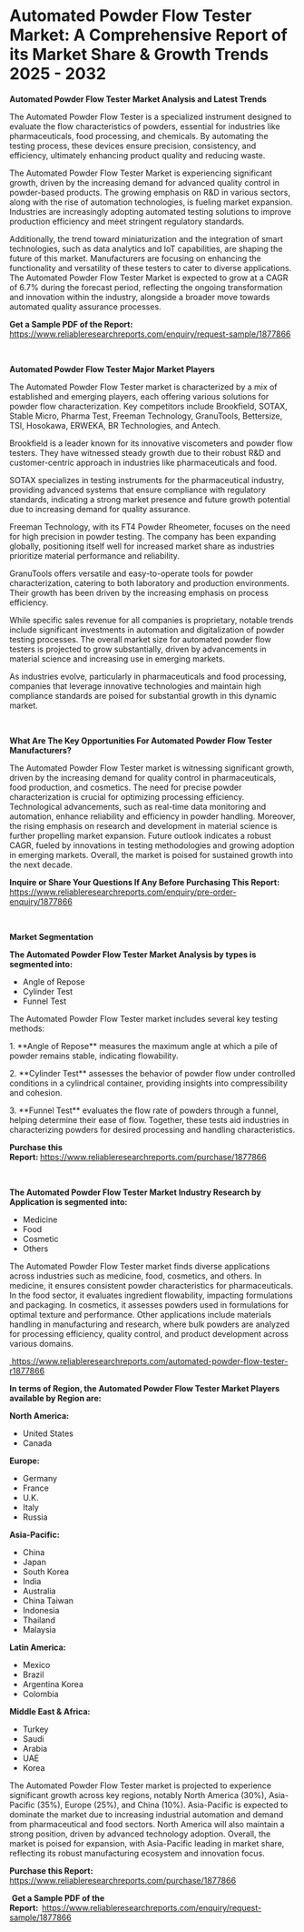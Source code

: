 <p><h1>Automated Powder Flow Tester Market: A Comprehensive Report of its Market Share & Growth Trends 2025 - 2032</h1></p><p><strong>Automated Powder Flow Tester Market Analysis and Latest Trends</strong></p>
<p><p>The Automated Powder Flow Tester is a specialized instrument designed to evaluate the flow characteristics of powders, essential for industries like pharmaceuticals, food processing, and chemicals. By automating the testing process, these devices ensure precision, consistency, and efficiency, ultimately enhancing product quality and reducing waste.</p><p>The Automated Powder Flow Tester Market is experiencing significant growth, driven by the increasing demand for advanced quality control in powder-based products. The growing emphasis on R&D in various sectors, along with the rise of automation technologies, is fueling market expansion. Industries are increasingly adopting automated testing solutions to improve production efficiency and meet stringent regulatory standards.</p><p>Additionally, the trend toward miniaturization and the integration of smart technologies, such as data analytics and IoT capabilities, are shaping the future of this market. Manufacturers are focusing on enhancing the functionality and versatility of these testers to cater to diverse applications. The Automated Powder Flow Tester Market is expected to grow at a CAGR of 6.7% during the forecast period, reflecting the ongoing transformation and innovation within the industry, alongside a broader move towards automated quality assurance processes.</p></p>
<p><strong>Get a Sample PDF of the Report:&nbsp;</strong> <a href="https://www.reliableresearchreports.com/enquiry/request-sample/1877866?utm_campaign=11&utm_medium=2&utm_source=Github&utm_content=ia&utm_term=12042025&utm_id=automated-powder-flow-tester">https://www.reliableresearchreports.com/enquiry/request-sample/1877866</a></p>
<p>&nbsp;</p>
<p><strong>Automated Powder Flow Tester Major Market Players</strong></p>
<p><p>The Automated Powder Flow Tester market is characterized by a mix of established and emerging players, each offering various solutions for powder flow characterization. Key competitors include Brookfield, SOTAX, Stable Micro, Pharma Test, Freeman Technology, GranuTools, Bettersize, TSI, Hosokawa, ERWEKA, BR Technologies, and Antech.</p><p>Brookfield is a leader known for its innovative viscometers and powder flow testers. They have witnessed steady growth due to their robust R&D and customer-centric approach in industries like pharmaceuticals and food.</p><p>SOTAX specializes in testing instruments for the pharmaceutical industry, providing advanced systems that ensure compliance with regulatory standards, indicating a strong market presence and future growth potential due to increasing demand for quality assurance.</p><p>Freeman Technology, with its FT4 Powder Rheometer, focuses on the need for high precision in powder testing. The company has been expanding globally, positioning itself well for increased market share as industries prioritize material performance and reliability.</p><p>GranuTools offers versatile and easy-to-operate tools for powder characterization, catering to both laboratory and production environments. Their growth has been driven by the increasing emphasis on process efficiency.</p><p>While specific sales revenue for all companies is proprietary, notable trends include significant investments in automation and digitalization of powder testing processes. The overall market size for automated powder flow testers is projected to grow substantially, driven by advancements in material science and increasing use in emerging markets.</p><p>As industries evolve, particularly in pharmaceuticals and food processing, companies that leverage innovative technologies and maintain high compliance standards are poised for substantial growth in this dynamic market.</p></p>
<p>&nbsp;</p>
<p><strong>What Are The Key Opportunities For Automated Powder Flow Tester Manufacturers?</strong></p>
<p><p>The Automated Powder Flow Tester market is witnessing significant growth, driven by the increasing demand for quality control in pharmaceuticals, food production, and cosmetics. The need for precise powder characterization is crucial for optimizing processing efficiency. Technological advancements, such as real-time data monitoring and automation, enhance reliability and efficiency in powder handling. Moreover, the rising emphasis on research and development in material science is further propelling market expansion. Future outlook indicates a robust CAGR, fueled by innovations in testing methodologies and growing adoption in emerging markets. Overall, the market is poised for sustained growth into the next decade.</p></p>
<p><strong>Inquire or Share Your Questions If Any Before Purchasing This Report:</strong> <a href="https://www.reliableresearchreports.com/enquiry/pre-order-enquiry/1877866?utm_campaign=11&utm_medium=2&utm_source=Github&utm_content=ia&utm_term=12042025&utm_id=automated-powder-flow-tester">https://www.reliableresearchreports.com/enquiry/pre-order-enquiry/1877866</a></p>
<p>&nbsp;</p>
<p><strong>Market Segmentation</strong></p>
<p><strong>The Automated Powder Flow Tester Market Analysis by types is segmented into:</strong></p>
<p><ul><li>Angle of Repose</li><li>Cylinder Test</li><li>Funnel Test</li></ul></p>
<p><p>The Automated Powder Flow Tester market includes several key testing methods: </p><p>1. **Angle of Repose** measures the maximum angle at which a pile of powder remains stable, indicating flowability.</p><p>2. **Cylinder Test** assesses the behavior of powder flow under controlled conditions in a cylindrical container, providing insights into compressibility and cohesion.</p><p>3. **Funnel Test** evaluates the flow rate of powders through a funnel, helping determine their ease of flow. Together, these tests aid industries in characterizing powders for desired processing and handling characteristics.</p></p>
<p><strong>Purchase this Report:&nbsp;</strong><a href="https://www.reliableresearchreports.com/purchase/1877866?utm_campaign=11&utm_medium=2&utm_source=Github&utm_content=ia&utm_term=12042025&utm_id=automated-powder-flow-tester">https://www.reliableresearchreports.com/purchase/1877866</a></p>
<p>&nbsp;</p>
<p><strong>The Automated Powder Flow Tester Market Industry Research by Application is segmented into:</strong></p>
<p><ul><li>Medicine</li><li>Food</li><li>Cosmetic</li><li>Others</li></ul></p>
<p><p>The Automated Powder Flow Tester market finds diverse applications across industries such as medicine, food, cosmetics, and others. In medicine, it ensures consistent powder characteristics for pharmaceuticals. In the food sector, it evaluates ingredient flowability, impacting formulations and packaging. In cosmetics, it assesses powders used in formulations for optimal texture and performance. Other applications include materials handling in manufacturing and research, where bulk powders are analyzed for processing efficiency, quality control, and product development across various domains.</p></p>
<p><a href="https://www.reliableresearchreports.com/automated-powder-flow-tester-r1877866?utm_campaign=11&utm_medium=2&utm_source=Github&utm_content=ia&utm_term=12042025&utm_id=automated-powder-flow-tester">&nbsp;https://www.reliableresearchreports.com/automated-powder-flow-tester-r1877866</a></p>
<p><strong>In terms of Region, the Automated Powder Flow Tester Market Players available by Region are:</strong></p>
<p>
    <p> <strong> North America: </strong>
        <ul>
            <li>United States</li>
            <li>Canada</li>
        </ul>
        </p> 
    <p> <strong> Europe: </strong>
        <ul>
            <li>Germany</li>
            <li>France</li>
            <li>U.K.</li>
            <li>Italy</li>
            <li>Russia</li>
        </ul>
        </p> 
    <p> <strong> Asia-Pacific: </strong>
        <ul>
            <li>China</li>
            <li>Japan</li>
            <li>South Korea</li>
            <li>India</li>
            <li>Australia</li>
            <li>China Taiwan</li>
            <li>Indonesia</li>
            <li>Thailand</li>
            <li>Malaysia</li>
        </ul>
        </p> 
    <p> <strong> Latin America: </strong>
        <ul>
            <li>Mexico</li>
            <li>Brazil</li>
            <li>Argentina Korea</li>
            <li>Colombia</li>
        </ul>
        </p> 
    <p> <strong> Middle East & Africa: </strong>
        <ul>
            <li>Turkey</li>
            <li>Saudi</li>
            <li>Arabia</li>
            <li>UAE</li>
            <li>Korea</li>
        </ul>
    </p>
    </p>
<p><p>The Automated Powder Flow Tester market is projected to experience significant growth across key regions, notably North America (30%), Asia-Pacific (35%), Europe (25%), and China (10%). Asia-Pacific is expected to dominate the market due to increasing industrial automation and demand from pharmaceutical and food sectors. North America will also maintain a strong position, driven by advanced technology adoption. Overall, the market is poised for expansion, with Asia-Pacific leading in market share, reflecting its robust manufacturing ecosystem and innovation focus.</p></p>
<p><strong>Purchase this Report: </strong><a href="https://www.reliableresearchreports.com/purchase/1877866?utm_campaign=11&utm_medium=2&utm_source=Github&utm_content=ia&utm_term=12042025&utm_id=automated-powder-flow-tester">https://www.reliableresearchreports.com/purchase/1877866</a></p>
<p>&nbsp;<strong>Get a Sample PDF of the Report:&nbsp;&nbsp;</strong><a href="https://www.reliableresearchreports.com/enquiry/request-sample/1877866?utm_campaign=11&utm_medium=2&utm_source=Github&utm_content=ia&utm_term=12042025&utm_id=automated-powder-flow-tester">https://www.reliableresearchreports.com/enquiry/request-sample/1877866</a></p>
<p><strong></strong></p>
<p><p></p><p></p><p></p></p>